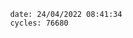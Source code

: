 

                date: 24/04/2022 08:41:34
                cycles: 76680

                         